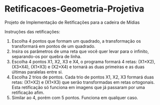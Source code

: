 # Retificacoes-Geometria-Projetiva
Projeto de Implementação de Retificações para a cadeira de Mídias

Instruções das retificações:
1. Escolha 4 pontos que formam um quadrado, a transformação os transformará em pontos de um quadrado.
2. Insira os parâmetros de uma reta que você quer levar para o infinito, separando-os por quebra de linha.
3. Escolha 4 pontos X1, X2, X3 e X4, o programa formará 4 retas: (X1×X2), (X3×X4), (X1×X3) e (X2×X4) e tornará as duas primeiras e as duas últimas paralelas entre si.
4. Escolha 2 trios de pontos. Cada trio de pontos X1, X2, X3 formará duas retas: (X1×X2) e (X1×X3) que serão transformadas em retas ortogonais. Esta retificação só funciona em imagens que já passaram por uma retificação afim.
5. Similar ao 4, porém com 5 pontos. Funciona em qualquer caso.
